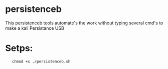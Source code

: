 # persistenceb

This persistenceb tools automate's the work without typing several cmd's to make a kali Persistance USB

# Setps:
  
       chmod +x ./persistenceb.sh
       
 

